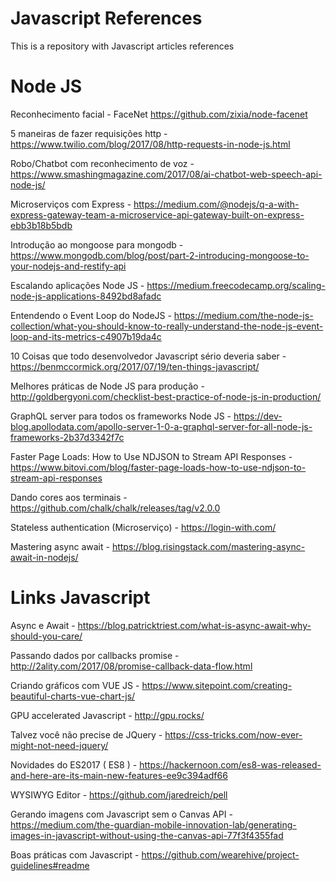 # Javascript References
This is a repository with Javascript articles references

# Node JS

Reconhecimento facial - FaceNet https://github.com/zixia/node-facenet

5 maneiras de fazer requisições http - https://www.twilio.com/blog/2017/08/http-requests-in-node-js.html

Robo/Chatbot com reconhecimento de voz - https://www.smashingmagazine.com/2017/08/ai-chatbot-web-speech-api-node-js/

Microserviços com Express - https://medium.com/@nodejs/q-a-with-express-gateway-team-a-microservice-api-gateway-built-on-express-ebb3b18b5bdb

Introdução ao mongoose para mongodb - https://www.mongodb.com/blog/post/part-2-introducing-mongoose-to-your-nodejs-and-restify-api

Escalando aplicações Node JS - https://medium.freecodecamp.org/scaling-node-js-applications-8492bd8afadc

Entendendo o Event Loop do NodeJS - https://medium.com/the-node-js-collection/what-you-should-know-to-really-understand-the-node-js-event-loop-and-its-metrics-c4907b19da4c

10 Coisas que todo desenvolvedor Javascript sério deveria saber - https://benmccormick.org/2017/07/19/ten-things-javascript/

Melhores práticas de Node JS para produção - http://goldbergyoni.com/checklist-best-practice-of-node-js-in-production/

GraphQL server para todos os frameworks Node JS - https://dev-blog.apollodata.com/apollo-server-1-0-a-graphql-server-for-all-node-js-frameworks-2b37d3342f7c

Faster Page Loads: How to Use NDJSON to Stream API Responses - https://www.bitovi.com/blog/faster-page-loads-how-to-use-ndjson-to-stream-api-responses

Dando cores aos terminais - https://github.com/chalk/chalk/releases/tag/v2.0.0

Stateless authentication (Microserviço) - https://login-with.com/

Mastering async await - https://blog.risingstack.com/mastering-async-await-in-nodejs/

# Links Javascript

Async e Await - https://blog.patricktriest.com/what-is-async-await-why-should-you-care/

Passando dados por callbacks promise - http://2ality.com/2017/08/promise-callback-data-flow.html

Criando gráficos com VUE JS - https://www.sitepoint.com/creating-beautiful-charts-vue-chart-js/

GPU accelerated Javascript - http://gpu.rocks/

Talvez você não precise de JQuery - https://css-tricks.com/now-ever-might-not-need-jquery/

Novidades do ES2017 ( ES8 ) - https://hackernoon.com/es8-was-released-and-here-are-its-main-new-features-ee9c394adf66

WYSIWYG Editor - https://github.com/jaredreich/pell

Gerando imagens com Javascript sem o Canvas API - https://medium.com/the-guardian-mobile-innovation-lab/generating-images-in-javascript-without-using-the-canvas-api-77f3f4355fad

Boas práticas com Javascript - https://github.com/wearehive/project-guidelines#readme

